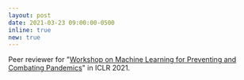 ```yaml
---
layout: post
date: 2021-03-23 09:00:00-0500
inline: true
new: true
---
```


Peer reviewer for "<u>Workshop on Machine Learning for Preventing and Combating Pandemics</u>" in ICLR 2021.